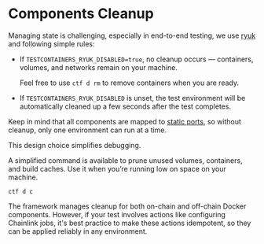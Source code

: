 # Components Cleanup

Managing state is challenging, especially in end-to-end testing, we use [ryuk](https://golang.testcontainers.org/features/garbage_collector/#ryuk) and following simple rules:
- If `TESTCONTAINERS_RYUK_DISABLED=true`, no cleanup occurs — containers, volumes, and networks remain on your machine.

  Feel free to use `ctf d rm` to remove containers when you are ready.
- If `TESTCONTAINERS_RYUK_DISABLED` is unset, the test environment will be automatically cleaned up a few seconds after the test completes.


Keep in mind that all components are mapped to [static ports](state.md), so without cleanup, only one environment can run at a time.

This design choice simplifies debugging.

A simplified command is available to prune unused volumes, containers, and build caches. Use it when you’re running low on space on your machine.
```
ctf d c
```

<div class="warning">

The framework manages cleanup for both on-chain and off-chain Docker components. However, if your test involves actions like configuring Chainlink jobs, it's best practice to make these actions idempotent, so they can be applied reliably in any environment.

</div>